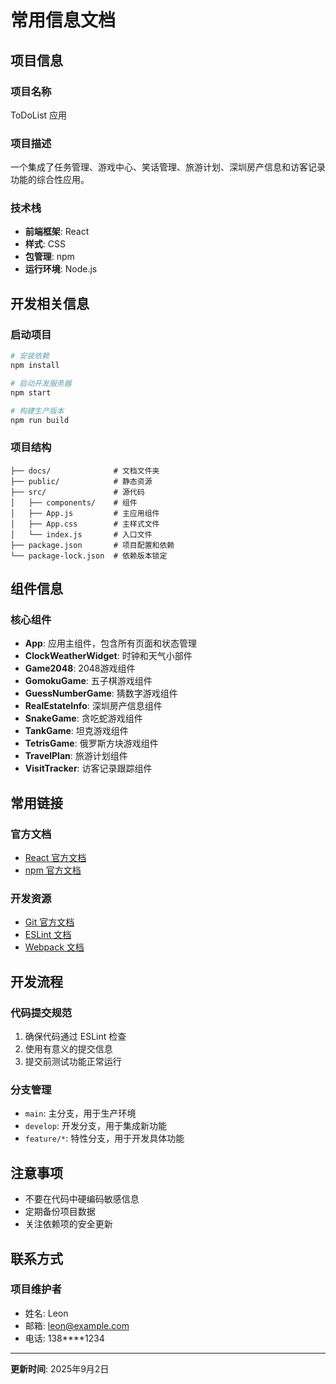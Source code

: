 # 常用信息文档

## 项目信息

### 项目名称
ToDoList 应用

### 项目描述
一个集成了任务管理、游戏中心、笑话管理、旅游计划、深圳房产信息和访客记录功能的综合性应用。

### 技术栈
- **前端框架**: React
- **样式**: CSS
- **包管理**: npm
- **运行环境**: Node.js

## 开发相关信息

### 启动项目
```bash
# 安装依赖
npm install

# 启动开发服务器
npm start

# 构建生产版本
npm run build
```

### 项目结构
```
├── docs/              # 文档文件夹
├── public/            # 静态资源
├── src/               # 源代码
│   ├── components/    # 组件
│   ├── App.js         # 主应用组件
│   ├── App.css        # 主样式文件
│   └── index.js       # 入口文件
├── package.json       # 项目配置和依赖
└── package-lock.json  # 依赖版本锁定
```

## 组件信息

### 核心组件
- **App**: 应用主组件，包含所有页面和状态管理
- **ClockWeatherWidget**: 时钟和天气小部件
- **Game2048**: 2048游戏组件
- **GomokuGame**: 五子棋游戏组件
- **GuessNumberGame**: 猜数字游戏组件
- **RealEstateInfo**: 深圳房产信息组件
- **SnakeGame**: 贪吃蛇游戏组件
- **TankGame**: 坦克游戏组件
- **TetrisGame**: 俄罗斯方块游戏组件
- **TravelPlan**: 旅游计划组件
- **VisitTracker**: 访客记录跟踪组件

## 常用链接

### 官方文档
- [React 官方文档](https://reactjs.org/docs/)
- [npm 官方文档](https://docs.npmjs.com/)

### 开发资源
- [Git 官方文档](https://git-scm.com/doc)
- [ESLint 文档](https://eslint.org/docs/)
- [Webpack 文档](https://webpack.js.org/concepts/)

## 开发流程

### 代码提交规范
1. 确保代码通过 ESLint 检查
2. 使用有意义的提交信息
3. 提交前测试功能正常运行

### 分支管理
- `main`: 主分支，用于生产环境
- `develop`: 开发分支，用于集成新功能
- `feature/*`: 特性分支，用于开发具体功能

## 注意事项
- 不要在代码中硬编码敏感信息
- 定期备份项目数据
- 关注依赖项的安全更新

## 联系方式

### 项目维护者
- 姓名: Leon
- 邮箱: leon@example.com
- 电话: 138****1234

---

**更新时间**: 2025年9月2日
